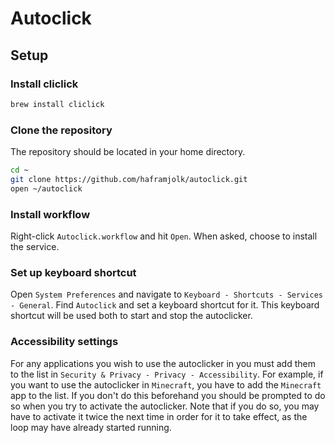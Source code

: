 # Autoclick

## Setup

### Install cliclick

```bash
brew install cliclick
```

### Clone the repository

The repository should be located in your home directory.

```bash
cd ~
git clone https://github.com/haframjolk/autoclick.git
open ~/autoclick
```

### Install workflow

Right-click `Autoclick.workflow` and hit `Open`. When asked, choose to install the service.

### Set up keyboard shortcut

Open `System Preferences` and navigate to `Keyboard - Shortcuts - Services - General`. Find `Autoclick` and set a keyboard shortcut for it. This keyboard shortcut will be used both to start and stop the autoclicker.

### Accessibility settings

For any applications you wish to use the autoclicker in you must add them to the list in `Security & Privacy - Privacy - Accessibility`. For example, if you want to use the autoclicker in `Minecraft`, you have to add the `Minecraft` app to the list. If you don't do this beforehand you should be prompted to do so when you try to activate the autoclicker. Note that if you do so, you may have to activate it twice the next time in order for it to take effect, as the loop may have already started running.
